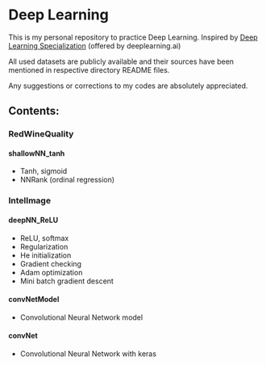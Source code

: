 # Deep Learning

This is my personal repository to practice Deep Learning. Inspired by [Deep Learning Specialization](https://www.coursera.org/specializations/deep-learning) (offered by deeplearning.ai)

All used datasets are publicly available and their sources have been mentioned in respective directory README files.

Any suggestions or corrections to my codes are absolutely appreciated.

## Contents:

### RedWineQuality

#### shallowNN_tanh 

- Tanh, sigmoid
- NNRank (ordinal regression)

### IntelImage

#### deepNN_ReLU

- ReLU, softmax
- Regularization
- He initialization
- Gradient checking
- Adam optimization
- Mini batch gradient descent

#### convNetModel

- Convolutional Neural Network model

#### convNet

- Convolutional Neural Network with keras
